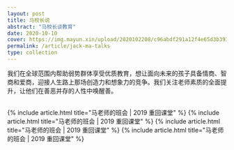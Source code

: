 ```yaml
---
layout: post
title: 马校长说
abstract: "马校长谈教育"
date: 2020-10-10
cover: https://img.mayun.xin/upload/2020102208/c96abdf291a12f4e65d3b3933a61d9f5.jpg
permalink: /article/jack-ma-talks
type: collection
---
```


我们在全球范围内帮助弱势群体享受优质教育，想让面向未来的孩子具备情商、智商和爱商，迎接人生路上那场创造力和想象力的竞争。我们关注老师素质的全面提升，让他们在善恶并存的人性中唤醒善。

<div style="margin-top: 30px">
{% include article.html title="马老师的班会 | 2019 重回课堂" %}
{% include article.html title="马老师的班会 | 2019 重回课堂" %}
{% include article.html title="马老师的班会 | 2019 重回课堂" %}
{% include article.html title="马老师的班会 | 2019 重回课堂" %}
</div>